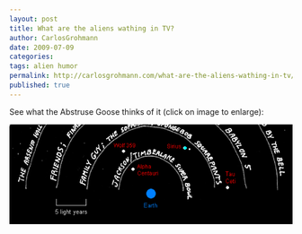 ```yaml
---
layout: post
title: What are the aliens wathing in TV?
author: CarlosGrohmann
date: 2009-07-09
categories: 
tags: alien humor
permalink: http://carlosgrohmann.com/what-are-the-aliens-wathing-in-tv/
published: true
---
```


See what the Abstruse Goose thinks of it (click on image to enlarge): 

[![](/img/electromagnetic_leak_cut.png)](https://i0.wp.com/abstrusegoose.com/strips/electromagnetic_leak.png)

